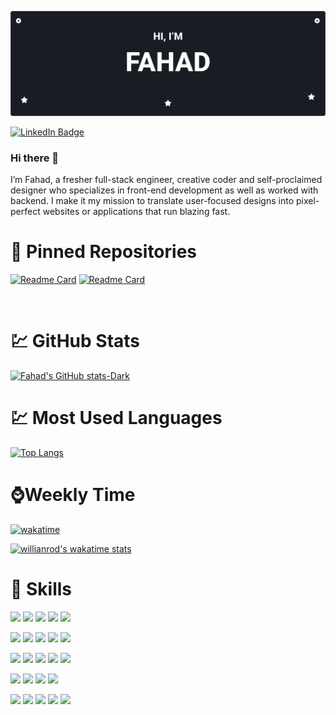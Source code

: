 <!-- ### Hi there 👋 -->

<!--
**ShahandFahad/shahandfahad** is a ✨ _special_ ✨ repository because its `README.md` (this file) appears on your GitHub profile.

Here are some ideas to get you started:

- 🔭 I’m currently working on ...
- 🌱 I’m currently learning ...
- 👯 I’m looking to collaborate on ...
- 🤔 I’m looking for help with ...
- 💬 Ask me about ...
- 📫 How to reach me: ...
- 😄 Pronouns: ...
- ⚡ Fun fact: ...
-->

[![Fahad GitHub Banner](./assets/Github-Cover-2.png)](https://github.com/ShahandFahad)

[![LinkedIn Badge](https://img.shields.io/badge/LinkedIn-Profile-informational?style=flat&logo=linkedin&logoColor=white&color=0D76A8)](https://www.linkedin.com/in/shahfahad109/)

### Hi there 👋

I’m Fahad, a fresher full-stack engineer, creative coder and self-proclaimed designer who specializes in front-end development as well as worked with backend. I make it my mission to translate user-focused designs into pixel-perfect websites or applications that run blazing fast.

<!-- Pinned Repositories -->

# 📌 Pinned Repositories

[![Readme Card](https://github-readme-stats.vercel.app/api/pin/?username=ShahandFahad&repo=Meta-Front-End-Developer)](https://github.com/ShahandFahad/Meta-Front-End-Developer)
[![Readme Card](https://github-readme-stats.vercel.app/api/pin/?username=ShahandFahad&repo=Google-IT-Automation-with-Python)](https://github.com/ShahandFahad/Google-IT-Automation-with-Python)

<br>

<!-- GitHub Stats -->

# 💹 GitHub Stats

[![Fahad's GitHub stats-Dark](https://github-readme-stats.vercel.app/api?username=shahandfahad&show_icons=true&theme=dark#gh-dark-mode-only)](https://github.com/ShahandFahad/github-readme-stats#gh-dark-mode-only)

# 💹 Most Used Languages

[![Top Langs](https://github-readme-stats.vercel.app/api/top-langs/?username=shahandfahad&&layout=compact&theme=dark#gh-dark-mode-only)](https://github.com/shahandfahad/github-readme-stats)

# ⌚Weekly Time

[![wakatime](https://wakatime.com/badge/user/20354ad9-5127-414c-98a5-29d55d41a5d9.svg?style=flat-square)](https://wakatime.com/@20354ad9-5127-414c-98a5-29d55d41a5d9)

[![willianrod's wakatime stats](https://github-readme-stats.vercel.app/api/wakatime?username=shahandfahad)](https://wakatime.com/@20354ad9-5127-414c-98a5-29d55d41a5d9)

<!-- Skills -->

# 💼 Skills

![](https://img.shields.io/badge/Code-React-informational?style=flat&logo=react&logoColor=white&color=4AB197)
![](https://img.shields.io/badge/Code-Redux-informational?style=flat&logo=Redux&logoColor=white&color=4AB197)
![](https://img.shields.io/badge/Code-JavaScript-informational?style=flat&logo=JavaScript&logoColor=white&color=4AB197)
![](https://img.shields.io/badge/Code-TypeScript-informational?style=flat&logo=TypeScript&logoColor=white&color=4AB197)
![](https://img.shields.io/badge/Code-Java-informational?style=flat&logo=Java&logoColor=white&color=4AB197)

![](https://img.shields.io/badge/Code-CSharp-informational?style=flat&logo=c-sharp&logoColor=white&color=4AB197)
![](https://img.shields.io/badge/Code-.NET-informational?style=flat&logo=.net&logoColor=white&color=4AB197)
![](https://img.shields.io/badge/Code-MongoDB-informational?style=flat&logo=MongoDB&logoColor=white&color=4AB197)
![](https://img.shields.io/badge/Code-MySQL-informational?style=flat&logo=MySQL&logoColor=white&color=4AB197)
![](https://img.shields.io/badge/Style-CSS-informational?style=flat&logo=css3&logoColor=white&color=4AB197)

![](https://img.shields.io/badge/Style-Tailwind-informational?style=flat&logo=Tailwind-CSS&logoColor=white&color=4AB197)
![](https://img.shields.io/badge/Style-Sass-informational?style=flat&logo=Sass&logoColor=white&color=4AB197)
![](https://img.shields.io/badge/Style-Stylus-informational?style=flat&logo=Stylus&logoColor=white&color=4AB197)
![](https://img.shields.io/badge/Tools-Netlify-informational?style=flat&logo=netlify&logoColor=white&color=4AB197)
![](https://img.shields.io/badge/Tools-NPM-informational?style=flat&logo=npm&logoColor=white&color=4AB197)

![](https://img.shields.io/badge/Tools-Photoshop-informational?style=flat&logo=Adobe-Photoshop&logoColor=white&color=4AB197)
![](https://img.shields.io/badge/Tools-Illustrator-informational?style=flat&logo=Adobe-Illustrator&logoColor=white&color=4AB197)
![](https://img.shields.io/badge/Tools-AdobeXD-informational?style=flat&logo=Adobe-XD&logoColor=white&color=4AB197)
![](https://img.shields.io/badge/Tools-GitHub-informational?style=flat&logo=GitHub&logoColor=white&color=4AB197)

![](https://img.shields.io/badge/C-informational?style=flat&logo=c&logoColor=white&color=4AB197)
![](https://img.shields.io/badge/C++-informational?style=flat&logo=c++&logoColor=white&color=4AB197)
![](https://img.shields.io/badge/Android-informational?style=flat&logo=android&logoColor=white&color=4AB197)
![](https://img.shields.io/badge/Node.js-informational?style=flat&logo=node.js&logoColor=white&color=4AB197)
![](https://img.shields.io/badge/Java-informational?style=flat&logo=java&logoColor=white&color=4AB197)
